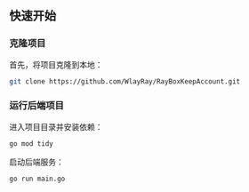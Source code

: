 ## 快速开始

### 克隆项目

首先，将项目克隆到本地：

```bash
git clone https://github.com/WlayRay/RayBoxKeepAccount.git
```

### 运行后端项目

进入项目目录并安装依赖：

```bash
go mod tidy
```

启动后端服务：

```bash
go run main.go